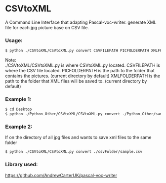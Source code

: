# CSVtoXML
A Command Line Interface that adapting Pascal-voc-writer.
generate XML file for each jpg picture base on CSV file. 


### Usage:
```sh
$ python ./CSVtoXML/CSVtoXML.py convert CSVFILEPATH PICFOLDERPATH XMLFOLDERPATH
```
Note:  
	./CSVtoXML/CSVtoXML.py is where CSVtoXML.py located. 
	CSVFILEPATH is where the CSV file located. 
	PICFOLDERPATH is the path to the folder that contains the pictures. (current directory by default)
	XMLFOLDERPATH is the path to the folder that XML files will be saved to. (current directory by default)


### Example 1:
```sh
$ cd Desktop
$ python ./Python_Other/CSVtoXML/CSVtoXML.py convert ./Python_Other/sample.csv ./Python_Other/jpg/ ./Python_Other/xml/
```

### Example 2:
If on the directory of all jpg files and wants to save xml files to the same folder
```sh
$ python ./CSVtoXML/CSVtoXML.py convert ./csvFolder/sample.csv
```


### Library used:
https://github.com/AndrewCarterUK/pascal-voc-writer






